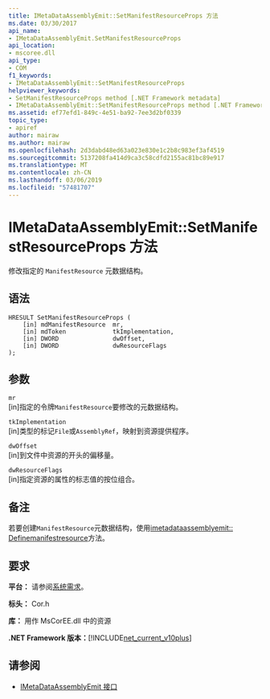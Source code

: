 ```yaml
---
title: IMetaDataAssemblyEmit::SetManifestResourceProps 方法
ms.date: 03/30/2017
api_name:
- IMetaDataAssemblyEmit.SetManifestResourceProps
api_location:
- mscoree.dll
api_type:
- COM
f1_keywords:
- IMetaDataAssemblyEmit::SetManifestResourceProps
helpviewer_keywords:
- SetManifestResourceProps method [.NET Framework metadata]
- IMetaDataAssemblyEmit::SetManifestResourceProps method [.NET Framework metadata]
ms.assetid: ef77efd1-849c-4e51-ba92-7ee3d2bf0339
topic_type:
- apiref
author: mairaw
ms.author: mairaw
ms.openlocfilehash: 2d3dabd48ed63a023e830e1c2b8c983ef3af4519
ms.sourcegitcommit: 5137208fa414d9ca3c58cdfd2155ac81bc89e917
ms.translationtype: MT
ms.contentlocale: zh-CN
ms.lasthandoff: 03/06/2019
ms.locfileid: "57481707"
---
```

# <a name="imetadataassemblyemitsetmanifestresourceprops-method"></a>IMetaDataAssemblyEmit::SetManifestResourceProps 方法
修改指定的 `ManifestResource` 元数据结构。  
  
## <a name="syntax"></a>语法  
  
```  
HRESULT SetManifestResourceProps (  
    [in] mdManifestResource  mr,  
    [in] mdToken             tkImplementation,   
    [in] DWORD               dwOffset,  
    [in] DWORD               dwResourceFlags  
);  
```  
  
## <a name="parameters"></a>参数  
 `mr`  
 [in]指定的令牌`ManifestResource`要修改的元数据结构。  
  
 `tkImplementation`  
 [in]类型的标记`File`或`AssemblyRef`，映射到资源提供程序。  
  
 `dwOffset`  
 [in]到文件中资源的开头的偏移量。  
  
 `dwResourceFlags`  
 [in]指定资源的属性的标志值的按位组合。  
  
## <a name="remarks"></a>备注  
 若要创建`ManifestResource`元数据结构，使用[imetadataassemblyemit:: Definemanifestresource](../../../../docs/framework/unmanaged-api/metadata/imetadataassemblyemit-definemanifestresource-method.md)方法。  
  
## <a name="requirements"></a>要求  
 **平台：** 请参阅[系统需求](../../../../docs/framework/get-started/system-requirements.md)。  
  
 **标头：** Cor.h  
  
 **库：** 用作 MsCorEE.dll 中的资源  
  
 **.NET Framework 版本：**[!INCLUDE[net_current_v10plus](../../../../includes/net-current-v10plus-md.md)]  
  
## <a name="see-also"></a>请参阅
- [IMetaDataAssemblyEmit 接口](../../../../docs/framework/unmanaged-api/metadata/imetadataassemblyemit-interface.md)
